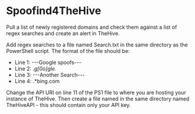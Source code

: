# Spoofind4TheHive
Pull a list of newly registered domains and check them against a list of regex searches and create an alert in TheHive.

Add regex searches to a file named Search.txt in the same directory as the PowerShell script.
The format of the file should be:

- Line 1: ---Google spoofs---
- Line 2: .*g[0o]gle.*
- Line 3: ---Another Search---
- Line 4: .*bing\.com

Change the API URI on line 11 of the PS1 file to where you are hosting your instance of TheHive. Then create a file named in the same directory named TheHiveAPI - this should contain only your API key.

